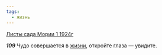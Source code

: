 ```yaml
---
tags:
  - жизнь
---
```


[Листы сада Мории 1 1924г](https://127.0.0.1:4002/agni/1924)

___109___
Чудо совершается в [жизни](../../../tags/#жизнь), откройте глаза — увидите.   

